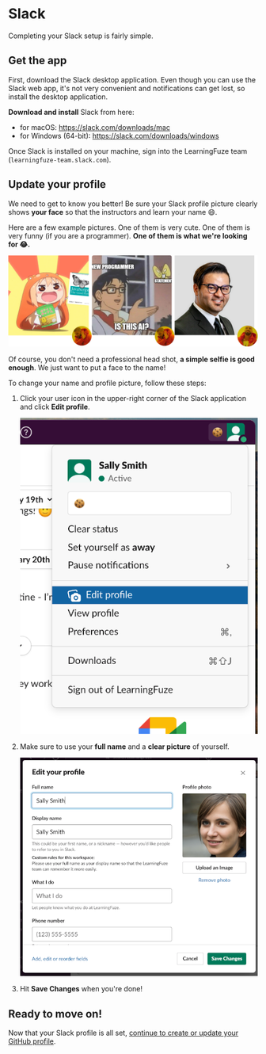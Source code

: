 # Slack

Completing your Slack setup is fairly simple.

## Get the app

First, download the Slack desktop application. Even though you can use the Slack web app, it's not very convenient and notifications can get lost, so install the desktop application.

**Download and install** Slack from here:

- for macOS: https://slack.com/downloads/mac
- for Windows (64-bit): https://slack.com/downloads/windows

Once Slack is installed on your machine, sign into the LearningFuze team (`learningfuze-team.slack.com`).

## Update your profile

We need to get to know you better! Be sure your Slack profile picture clearly shows **your face** so that the instructors and learn your name 😄.

Here are a few example pictures. One of them is very cute. One of them is very funny (if you are a programmer). **One of them is what we're looking for 😂.**

<p align="middle">
  <img src="../assets/profile-photo.png" alt="choose a good photo">
</p>

Of course, you don't need a professional head shot, **a simple selfie is good enough**. We just want to put a face to the name!

To change your name and profile picture, follow these steps:

1. Click your user icon in the upper-right corner of the Slack application and click **Edit profile**.

    <p align="middle">
      <img src="../assets/slack-edit-profile.png" alt="edit slack profile">
    </p>

1. Make sure to use your **full name** and a **clear picture** of yourself.

    <p align="middle">
      <img src="../assets/slack-profile-details.png" alt="edit slack profile">
    </p>

1. Hit **Save Changes** when you're done!

## Ready to move on!

Now that your Slack profile is all set, [continue to create or update your GitHub profile](./github.md).
